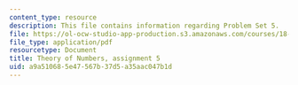 ```yaml
---
content_type: resource
description: This file contains information regarding Problem Set 5.
file: https://ol-ocw-studio-app-production.s3.amazonaws.com/courses/18-781-theory-of-numbers-spring-2012/a9a510685e47567b37d5a35aac047b1d_MIT18_781S12_pset5.pdf
file_type: application/pdf
resourcetype: Document
title: Theory of Numbers, assignment 5
uid: a9a51068-5e47-567b-37d5-a35aac047b1d
---
```

